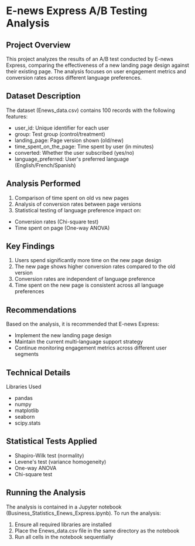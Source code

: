 # E-news Express A/B Testing Analysis

## Project Overview
This project analyzes the results of an A/B test conducted by E-news Express, comparing the effectiveness of a new landing page design against their existing page. The analysis focuses on user engagement metrics and conversion rates across different language preferences.

## Dataset Description
The dataset (Enews_data.csv) contains 100 records with the following features:
- user_id: Unique identifier for each user
- group: Test group (control/treatment)
- landing_page: Page version shown (old/new)
- time_spent_on_the_page: Time spent by user (in minutes)
- converted: Whether the user subscribed (yes/no)
- language_preferred: User's preferred language (English/French/Spanish)

## Analysis Performed
1. Comparison of time spent on old vs new pages
2. Analysis of conversion rates between page versions
3. Statistical testing of language preference impact on:
- Conversion rates (Chi-square test)
- Time spent on page (One-way ANOVA)

## Key Findings
1. Users spend significantly more time on the new page design
2. The new page shows higher conversion rates compared to the old version
3. Conversion rates are independent of language preference
4. Time spent on the new page is consistent across all language preferences

## Recommendations
Based on the analysis, it is recommended that E-news Express:
- Implement the new landing page design
- Maintain the current multi-language support strategy
- Continue monitoring engagement metrics across different user segments

## Technical Details
Libraries Used
- pandas
- numpy
- matplotlib
- seaborn
- scipy.stats

## Statistical Tests Applied
- Shapiro-Wilk test (normality)
- Levene's test (variance homogeneity)
- One-way ANOVA
- Chi-square test

## Running the Analysis
The analysis is contained in a Jupyter notebook (Business_Statistics_Enews_Express.ipynb). To run the analysis:

1. Ensure all required libraries are installed
2. Place the Enews_data.csv file in the same directory as the notebook
3. Run all cells in the notebook sequentially
